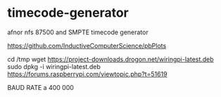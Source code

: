 # timecode-generator
afnor nfs 87500 and SMPTE timecode generator


https://github.com/InductiveComputerScience/pbPlots


cd /tmp
wget https://project-downloads.drogon.net/wiringpi-latest.deb
sudo dpkg -i wiringpi-latest.deb
https://forums.raspberrypi.com/viewtopic.php?t=51619


BAUD RATE a 400 000